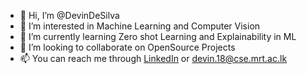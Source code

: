 - 👋 Hi, I’m @DevinDeSilva
- 👀 I’m interested in Machine Learning and Computer Vision
- 🌱 I’m currently learning Zero shot Learning and Explainability in ML
- 💞️ I’m looking to collaborate on OpenSource Projects
- 📫 You can reach me through [LinkedIn](https://www.linkedin.com/in/devinyasithdesilva/) or devin.18@cse.mrt.ac.lk
